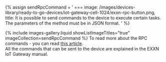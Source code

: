 {% assign sendRpcCommand = '
    ===
        image: /images/devices-library/ready-to-go-devices/iot-gateway-cell-1024/exxn-rpc-button.png,
        title: It is possible to send commands to the device to execute certain tasks. The parameters of the method must be in JSON format.
'
%}

{% include images-gallery.liquid showListImageTitles="true" imageCollection=sendRpcCommand %} 
To read more about the RPC commands - you can read [this article](/docs/{{page.docsPrefix}}user-guide/rpc/#server-side-rpc).  
All the commands that can be sent to the device are explained in the EXXN IoT Gateway manual.